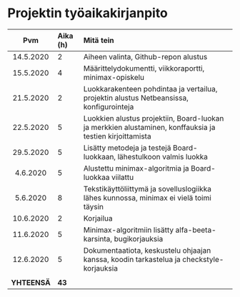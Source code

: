 # Projektin työaikakirjanpito

| Pvm | Aika (h) | Mitä tein |
| :-------: | :---------| :---------|
| 14.5.2020 | 2 | Aiheen valinta, Github-repon alustus |
| 15.5.2020 | 4 | Määrittelydokumentti, viikkoraportti, minimax-opiskelu |
| 21.5.2020 | 2 | Luokkarakenteen pohdintaa ja vertailua, projektin alustus Netbeansissa, konfigurointeja |
| 22.5.2020 | 5 | Luokkien alustus projektiin, Board-luokan ja merkkien alustaminen, konffauksia ja testien kirjoittamista |
| 29.5.2020 | 5 | Lisätty metodeja ja testejä Board-luokkaan, lähestulkoon valmis luokka |
| 4.6.2020 | 5 | Alustettu minimax-algoritmia ja Board-luokkaa viilattu |
| 5.6.2020 | 8 | Tekstikäyttöliittymä ja sovelluslogiikka lähes kunnossa, minimax ei vielä toimi täysin |
| 10.6.2020 | 2 | Korjailua |
| 11.6.2020 | 5 | Minimax-algoritmiin lisätty alfa-beeta-karsinta, bugikorjauksia |
| 12.6.2020 | 5 | Dokumentaatiota, keskustelu ohjaajan kanssa, koodin tarkastelua ja checkstyle-korjauksia |
| | | |
| **YHTEENSÄ** | **43** | |

